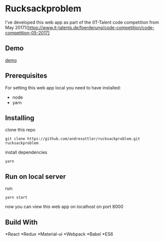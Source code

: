 # Rucksackproblem

I've developed this web app as part of the (IT-Talent code competition from May 2017)[https://www.it-talents.de/foerderung/code-competition/code-competition-05-2017]

## Demo
[demo](https://andresattler.github.io/rucksackproblem/)

## Prerequisites

For setting this web app local you need to have installed:
* node
* yarn

## Installing

clone this repo
```
git clone https://github.com/andresattler/rucksackproblem.git rucksackproblem
```
install dependencies
```
yarn
```
## Run on local server

run:
```
yarn start
```

now you can view this web app on localhost on port 8000

## Build With

*React
*Redux
*Material-ui
*Webpack
*Babel
*ES6
